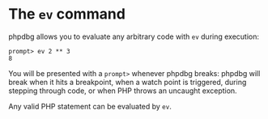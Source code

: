 The `ev` command
================

phpdbg allows you to evaluate any arbitrary code with `ev` during execution:

    prompt> ev 2 ** 3
    8

You will be presented with a ```prompt>``` whenever phpdbg breaks: phpdbg will break when it hits a breakpoint, when a watch point is triggered, during stepping through code, or when PHP throws an uncaught exception.

Any valid PHP statement can be evaluated by ```ev```.
